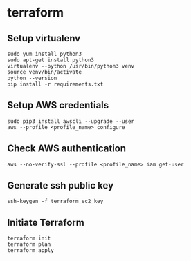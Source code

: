 # terraform

## Setup virtualenv

```
sudo yum install python3
sudo apt-get install python3
virtualenv --python /usr/bin/python3 venv
source venv/bin/activate
python --version
pip install -r requirements.txt
```

## Setup AWS credentials
```
sudo pip3 install awscli --upgrade --user
aws --profile <profile_name> configure
```

## Check AWS authentication
```
aws --no-verify-ssl --profile <profile_name> iam get-user
```

## Generate ssh public key
```
ssh-keygen -f terraform_ec2_key
```

## Initiate Terraform
```
terraform init
terraform plan
terraform apply
```
